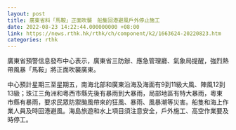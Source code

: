 ```yaml
---
layout: post
title: 廣東省料「馬鞍」正面吹襲　船隻回港避風戶外停止施工
date: 2022-08-23 14:22:44.000000000 +08:00
link: https://news.rthk.hk/rthk/ch/component/k2/1663624-20220823.htm
categories: rthk
---
```


廣東省預警信息發布中心表示，廣東省三防辦、應急管理廳、氣象局提醒，強烈熱帶風暴「馬鞍」將正面吹襲廣東。

中心預計星期三至星期五，南海北部和廣東沿海及海面有9到11級大風、陣風12到13級；珠江三角洲和粵西市縣先後有暴雨到大暴雨，局部地區有特大暴雨，粵東市縣有暴雨，要求民眾防禦颱風帶來的狂風、暴雨、風暴潮等災害。船隻和海上作業人員及時回港避風。海島旅遊和水上項目須注意安全，戶外施工、高空作業要及時停工。

